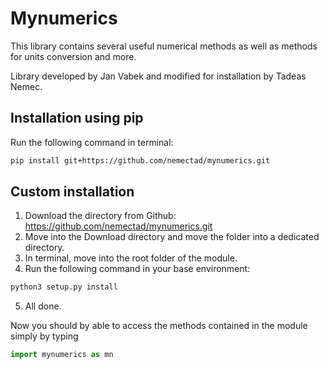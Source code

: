 # Mynumerics

This library contains several useful numerical methods as well as methods for units conversion and more.

Library developed by Jan Vabek and modified for installation by Tadeas Nemec.

## Installation using pip
Run the following command in terminal:
```bash
pip install git+https://github.com/nemectad/mynumerics.git
```

## Custom installation
1. Download the directory from Github: https://github.com/nemectad/mynumerics.git
2. Move into the Download directory and move the folder into a dedicated directory.
3. In terminal, move into the root folder of the module.
4. Run the following command in your base environment:
  ```bash
  python3 setup.py install
  ```
5. All done.


Now you should by able to access the methods contained in the module simply by typing
```python
import mynumerics as mn
```
